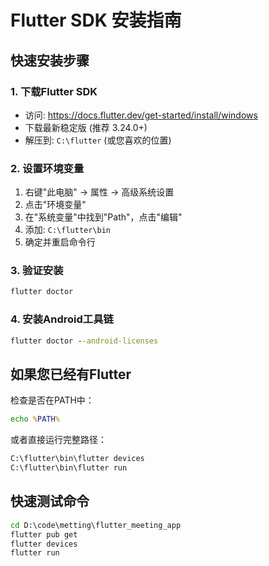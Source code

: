 # Flutter SDK 安装指南

## 快速安装步骤

### 1. 下载Flutter SDK
- 访问: https://docs.flutter.dev/get-started/install/windows
- 下载最新稳定版 (推荐 3.24.0+)
- 解压到: `C:\flutter` (或您喜欢的位置)

### 2. 设置环境变量
1. 右键"此电脑" → 属性 → 高级系统设置
2. 点击"环境变量"
3. 在"系统变量"中找到"Path"，点击"编辑"
4. 添加: `C:\flutter\bin`
5. 确定并重启命令行

### 3. 验证安装
```cmd
flutter doctor
```

### 4. 安装Android工具链
```cmd
flutter doctor --android-licenses
```

## 如果您已经有Flutter

检查是否在PATH中：
```cmd
echo %PATH%
```

或者直接运行完整路径：
```cmd
C:\flutter\bin\flutter devices
C:\flutter\bin\flutter run
```

## 快速测试命令
```cmd
cd D:\code\metting\flutter_meeting_app
flutter pub get
flutter devices
flutter run
```
